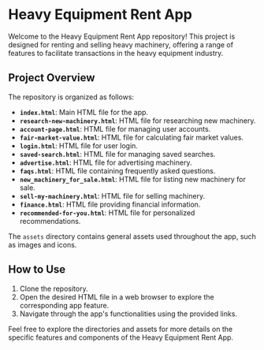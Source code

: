 # Heavy Equipment Rent App

Welcome to the Heavy Equipment Rent App repository! This project is designed for renting and selling heavy machinery, offering a range of features to facilitate transactions in the heavy equipment industry.

## Project Overview

The repository is organized as follows:

- **`index.html`**: Main HTML file for the app.
- **`research-new-machinery.html`**: HTML file for researching new machinery.
- **`account-page.html`**: HTML file for managing user accounts.
- **`fair-market-value.html`**: HTML file for calculating fair market values.
- **`login.html`**: HTML file for user login.
- **`saved-search.html`**: HTML file for managing saved searches.
- **`advertise.html`**: HTML file for advertising machinery.
- **`faqs.html`**: HTML file containing frequently asked questions.
- **`new_machinery_for_sale.html`**: HTML file for listing new machinery for sale.
- **`sell-my-machinery.html`**: HTML file for selling machinery.
- **`finance.html`**: HTML file providing financial information.
- **`recommended-for-you.html`**: HTML file for personalized recommendations.

The `assets` directory contains general assets used throughout the app, such as images and icons. 

## How to Use

1. Clone the repository.
2. Open the desired HTML file in a web browser to explore the corresponding app feature.
3. Navigate through the app's functionalities using the provided links.

Feel free to explore the directories and assets for more details on the specific features and components of the Heavy Equipment Rent App.
